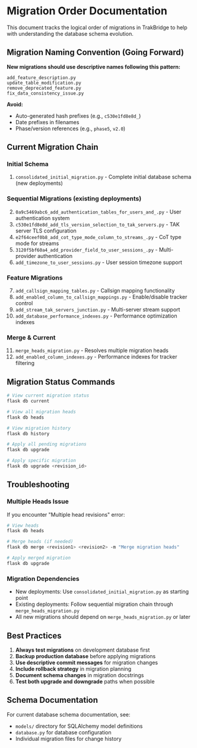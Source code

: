 # Migration Order Documentation

This document tracks the logical order of migrations in TrakBridge to help with understanding the database schema evolution.

## Migration Naming Convention (Going Forward)

**New migrations should use descriptive names following this pattern:**
```
add_feature_description.py
update_table_modification.py  
remove_deprecated_feature.py
fix_data_consistency_issue.py
```

**Avoid:**
- Auto-generated hash prefixes (e.g., `c530e1fd8e8d_`)
- Date prefixes in filenames
- Phase/version references (e.g., `phase5`, `v2.0`)

## Current Migration Chain

### Initial Schema
1. `consolidated_initial_migration.py` - Complete initial database schema (new deployments)

### Sequential Migrations (existing deployments)
2. `0a9c5469abc6_add_authentication_tables_for_users_and_.py` - User authentication system
3. `c530e1fd8e8d_add_tls_version_selection_to_tak_servers.py` - TAK server TLS configuration  
4. `e2f64ceef0b8_add_cot_type_mode_column_to_streams_.py` - CoT type mode for streams
5. `3120f5bf60a4_add_provider_field_to_user_sessions_.py` - Multi-provider authentication
6. `add_timezone_to_user_sessions.py` - User session timezone support

### Feature Migrations
7. `add_callsign_mapping_tables.py` - Callsign mapping functionality
8. `add_enabled_column_to_callsign_mappings.py` - Enable/disable tracker control
9. `add_stream_tak_servers_junction.py` - Multi-server stream support
10. `add_database_performance_indexes.py` - Performance optimization indexes

### Merge & Current
11. `merge_heads_migration.py` - Resolves multiple migration heads
12. `add_enabled_column_indexes.py` - Performance indexes for tracker filtering

## Migration Status Commands

```bash
# View current migration status
flask db current

# View all migration heads
flask db heads

# View migration history
flask db history

# Apply all pending migrations
flask db upgrade

# Apply specific migration
flask db upgrade <revision_id>
```

## Troubleshooting

### Multiple Heads Issue
If you encounter "Multiple head revisions" error:
```bash
# View heads
flask db heads

# Merge heads (if needed)
flask db merge <revision1> <revision2> -m "Merge migration heads"

# Apply merged migration
flask db upgrade
```

### Migration Dependencies
- New deployments: Use `consolidated_initial_migration.py` as starting point
- Existing deployments: Follow sequential migration chain through `merge_heads_migration.py`
- All new migrations should depend on `merge_heads_migration.py` or later

## Best Practices

1. **Always test migrations** on development database first
2. **Backup production database** before applying migrations
3. **Use descriptive commit messages** for migration changes
4. **Include rollback strategy** in migration planning
5. **Document schema changes** in migration docstrings
6. **Test both upgrade and downgrade** paths when possible

## Schema Documentation

For current database schema documentation, see:
- `models/` directory for SQLAlchemy model definitions  
- `database.py` for database configuration
- Individual migration files for change history